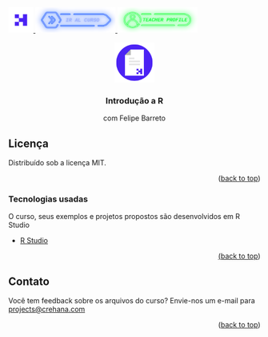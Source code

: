 <div id="top">
  <a href="https://www.crehana.com">
    <img src="images/logo.png" alt="Logo" width="50" height="50">
  </a>
  <a href="https://www.linkedin.com/in/felipe-barreto-76503a97/">
    <img src="images/curso.png" alt="Logo" width="160" height="50">
  </a>
  <a href="https://www.linkedin.com/in/felipe-barreto-76503a97/">
    <img src="images/teacher.png" alt="Logo" width="160" height="50">
  </a>
</div>

<!-- PROJECT LOGO -->
<br />
<div align="center">
  <a href="https://github.com/crehana-studentxp/sass_scss_tecnicas_avanzadas-karen_chizon/">
    <img src="images/project.png" alt="Logo" width="80" height="80">
  </a>

  <h3 align="center">Introdução a R</h3>
  <p align="center">com Felipe Barreto</h3> 
</div>

<!-- LICENSE -->
## Licença

Distribuído sob a licença MIT. 

<p align="right">(<a href="#top">back to top</a>)</p>


### Tecnologias usadas
O curso, seus exemplos e projetos propostos são desenvolvidos em R Studio
<ul>
  <li><a href="https://www.rstudio.com"> R Studio</li>
</ul>

<p align="right">(<a href="#top">back to top</a>)</p>

## Contato

Você tem feedback sobre os arquivos do curso? Envie-nos um e-mail para projects@crehana.com

<p align="right">(<a href="#top">back to top</a>)</p>
